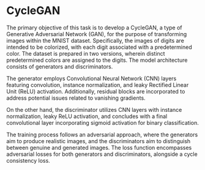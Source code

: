 # CycleGAN

The primary objective of this task is to develop a CycleGAN, a type of Generative Adversarial Network (GAN), for the purpose of transforming images within the MNIST dataset. Specifically, the images of digits are intended to be colorized, with each digit associated with a predetermined color. The dataset is prepared in two versions, wherein distinct predetermined colors are assigned to the digits. The model architecture consists of generators and discriminators. 

The generator employs Convolutional Neural Network (CNN) layers featuring convolution, instance normalization, and leaky Rectified Linear Unit (ReLU) activation.
Additionally, residual blocks are incorporated to address potential issues related to vanishing gradients.

On the other hand, the discriminator utilizes CNN layers with instance normalization, leaky ReLU activation, and concludes with a final convolutional layer incorporating sigmoid activation for binary classification.

The training process follows an adversarial approach, where the generators aim to produce realistic images, and the discriminators aim to distinguish between genuine and generated images. The loss function encompasses adversarial losses for both generators and discriminators, alongside a cycle consistency loss.  
